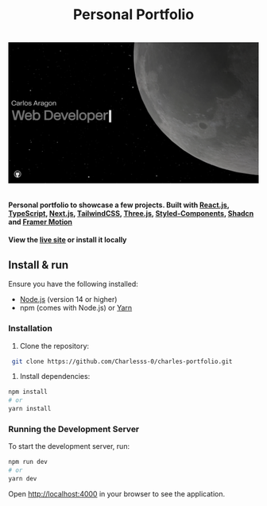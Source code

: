 <h1 align="center">Personal Portfolio<h1>

[![Site Preview](/public/images/portfolio-preview.webp)](https://carlosaragondev.vercel.app)

#### Personal portfolio to showcase a few projects. Built with [React.js](https://react.dev/), [TypeScript](https://www.typescriptlang.org/), [Next.js](https://nextjs.org/), [TailwindCSS](https://tailwindcss.com/), [Three.js](https://threejs.org/), [Styled-Components](https://styled-components.com/), [Shadcn](https://ui.shadcn.com/) and [Framer Motion](https://www.framer.com/motion/)

#### View the [live site](https://carlosaragondev.vercel.app) or install it locally

## Install & run

Ensure you have the following installed:

- [Node.js](https://nodejs.org/en/download/) (version 14 or higher)
- npm (comes with Node.js) or [Yarn](https://yarnpkg.com/)

### Installation

1. Clone the repository:

```sh
 git clone https://github.com/Charlesss-0/charles-portfolio.git
```

1. Install dependencies:

```sh
npm install
# or
yarn install
```

### Running the Development Server

To start the development server, run:

```sh
npm run dev
# or
yarn dev
```

Open [http://localhost:4000](http://localhost:4000) in your browser to see the application.
